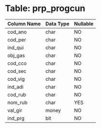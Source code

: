 # Table: prp_progcun

| Column Name | Data Type | Nullable |
|-------------|-----------|----------|
| cod_ano | char | NO |
| cod_per | char | NO |
| ind_qui | char | NO |
| obj_gas | char | NO |
| cod_cco | char | NO |
| cod_sec | char | NO |
| cod_vig | char | NO |
| ind_adi | char | NO |
| cod_rub | char | NO |
| nom_rub | char | YES |
| val_gir | money | NO |
| ind_prg | bit | NO |
